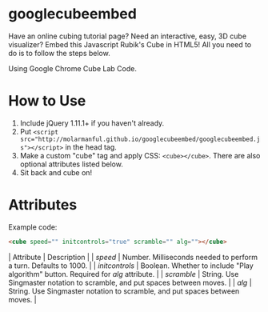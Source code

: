 googlecubeembed
==================

Have an online cubing tutorial page? Need an interactive, easy, 3D cube visualizer? Embed this Javascript Rubik's Cube in HTML5! All you need to do is to follow the steps below.

Using Google Chrome Cube Lab Code.

How to Use
==================

1. Include jQuery 1.11.1+ if you haven't already.
2. Put ```<script src="http://molarmanful.github.io/googlecubeembed/googlecubeembed.js"></script>``` in the head tag.
3. Make a custom "cube" tag and apply CSS: ```<cube></cube>```. There are also optional attributes listed below.
4. Sit back and cube on!

<cube> Attributes
==================
Example code:
```html
<cube speed="" initcontrols="true" scramble="" alg=""></cube>
```
| Attribute | Description |
| _speed_ | Number. Milliseconds needed to perform a turn. Defaults to 1000. |
| _initcontrols_ | Boolean. Whether to include "Play algorithm" button. Required for _alg_ attribute. |
| _scramble_ | String. Use Singmaster notation to scramble, and put spaces between moves. |
| _alg_ | String. Use Singmaster notation to scramble, and put spaces between moves. |
